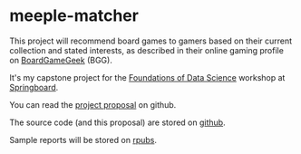 # meeple-matcher
This project will recommend board games to gamers based on their current collection and stated interests, as described in their online gaming profile on [BoardGameGeek](https://www.boardgamegeek.com) (BGG).

It's my capstone project for the [Foundations of Data Science](https://www.springboard.com/workshops/data-science/) workshop at [Springboard](https://www.springboard.com).

You can read the [project proposal](https://github.com/mikec964/meeple-matcher/blob/master/project_proposal.Rmd) on github.

The source code (and this proposal) are stored on [github](https://github.com/mikec964/meeple-matcher).

Sample reports will be stored on [rpubs](http://rpubs.com/mike3d0g).

